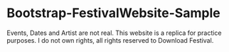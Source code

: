 # Bootstrap-FestivalWebsite-Sample
Events, Dates and Artist are not real. This website is a replica for practice purposes. I do not own rights, all rights reserved to Download Festival.
